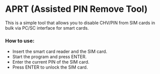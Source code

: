 # APRT (Assisted PIN Remove Tool)

This is a simple tool that allows you to disable CHV/PIN from SIM cards in bulk via PC/SC interface for smart cards.

### How to use:
 
- Insert the smart card reader and the SIM card.
- Start the program and press ENTER.
- Enter the current PIN of the SIM card.
- Press ENTER to unlock the SIM card.
